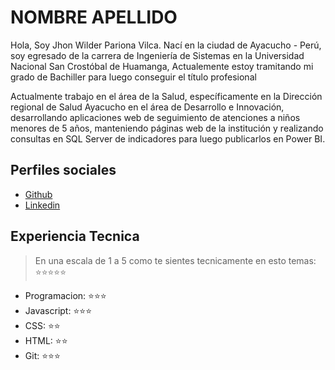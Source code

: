 # NOMBRE APELLIDO

Hola, Soy Jhon Wilder Pariona Vilca.
Nací en la ciudad de Ayacucho - Perú, soy egresado de la carrera de Ingeniería de Sistemas en la Universidad Nacional San Crostóbal de Huamanga, Actualemente estoy tramitando mi grado de Bachiller para luego conseguir el título profesional 

Actualmente trabajo en el área de la Salud, específicamente en la Dirección regional de Salud Ayacucho en el área de Desarrollo e Innovación, desarrollando aplicaciones web de seguimiento de atenciones a niños menores de 5 años, manteniendo páginas web de la institución y realizando consultas en SQL Server de indicadores para luego publicarlos en Power BI.


## Perfiles sociales

- [Github](https://github.com/wilderPariona)
- [Linkedin](https://www.linkedin.com/in/wilder-pariona/)

## Experiencia Tecnica
> En una escala de 1 a 5 como te sientes tecnicamente en esto temas:  ⭐️⭐️⭐️⭐️⭐️

- Programacion: ⭐️⭐⭐
- Javascript: ⭐️⭐⭐
- CSS: ⭐️⭐
- HTML: ⭐️⭐
- Git: ⭐️⭐⭐



